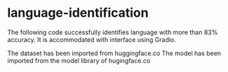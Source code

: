 # language-identification
The following code successfully identifies language with more than 83% accuracy. It is accommodated with interface using Gradio.


The dataset has been imported from huggingface.co
The model has been imported from the model library of hugingface.co
